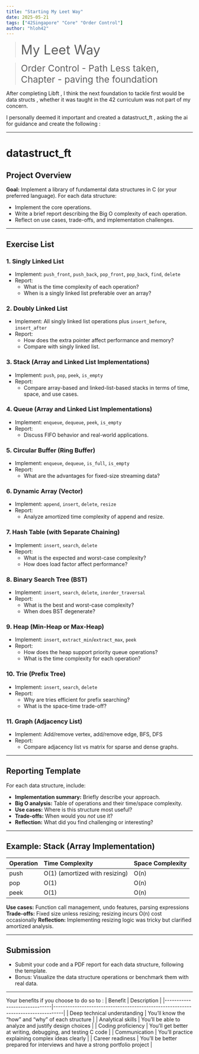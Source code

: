 ```yaml
---
title: "Starting My Leet Way"
date: 2025-05-21
tags: ["42Singapore" "Core" "Order Control"]
author: "hloh42"
---
```



> <span style="font-size:2.5em;">My Leet Way</span>

><span style="font-size:1.75em;">Order Control - Path Less taken, Chapter - paving the foundation</span>

After completing Libft , I think the next foundation to tackle first would be data structs , whether it was taught in the 42 curriculum was not part of my concern.

I personally deemed it important and created a datastruct_ft , asking the ai for guidance and create the following  : 

---

# datastruct_ft

## Project Overview

**Goal:**
Implement a library of fundamental data structures in C (or your preferred language). For each data structure:

- Implement the core operations.
- Write a brief report describing the Big O complexity of each operation.
- Reflect on use cases, trade-offs, and implementation challenges.

---

## Exercise List

### 1. **Singly Linked List**

- Implement: `push_front`, `push_back`, `pop_front`, `pop_back`, `find`, `delete`
- Report:
    - What is the time complexity of each operation?
    - When is a singly linked list preferable over an array?


### 2. **Doubly Linked List**

- Implement: All singly linked list operations plus `insert_before`, `insert_after`
- Report:
    - How does the extra pointer affect performance and memory?
    - Compare with singly linked list.


### 3. **Stack (Array and Linked List Implementations)**

- Implement: `push`, `pop`, `peek`, `is_empty`
- Report:
    - Compare array-based and linked-list-based stacks in terms of time, space, and use cases.


### 4. **Queue (Array and Linked List Implementations)**

- Implement: `enqueue`, `dequeue`, `peek`, `is_empty`
- Report:
    - Discuss FIFO behavior and real-world applications.


### 5. **Circular Buffer (Ring Buffer)**

- Implement: `enqueue`, `dequeue`, `is_full`, `is_empty`
- Report:
    - What are the advantages for fixed-size streaming data?


### 6. **Dynamic Array (Vector)**

- Implement: `append`, `insert`, `delete`, `resize`
- Report:
    - Analyze amortized time complexity of append and resize.


### 7. **Hash Table (with Separate Chaining)**

- Implement: `insert`, `search`, `delete`
- Report:
    - What is the expected and worst-case complexity?
    - How does load factor affect performance?


### 8. **Binary Search Tree (BST)**

- Implement: `insert`, `search`, `delete`, `inorder_traversal`
- Report:
    - What is the best and worst-case complexity?
    - When does BST degenerate?


### 9. **Heap (Min-Heap or Max-Heap)**

- Implement: `insert`, `extract_min`/`extract_max`, `peek`
- Report:
    - How does the heap support priority queue operations?
    - What is the time complexity for each operation?


### 10. **Trie (Prefix Tree)**

- Implement: `insert`, `search`, `delete`
- Report:
    - Why are tries efficient for prefix searching?
    - What is the space-time trade-off?


### 11. **Graph (Adjacency List)**

- Implement: Add/remove vertex, add/remove edge, BFS, DFS
- Report:
    - Compare adjacency list vs matrix for sparse and dense graphs.

---

## Reporting Template

For each data structure, include:

- **Implementation summary:** Briefly describe your approach.
- **Big O analysis:** Table of operations and their time/space complexity.
- **Use cases:** Where is this structure most useful?
- **Trade-offs:** When would you *not* use it?
- **Reflection:** What did you find challenging or interesting?

---

## Example: Stack (Array Implementation)

| Operation | Time Complexity | Space Complexity |
| :-- | :-- | :-- |
| push | O(1) (amortized with resizing) | O(n) |
| pop | O(1) | O(n) |
| peek | O(1) | O(n) |

**Use cases:** Function call management, undo features, parsing expressions
**Trade-offs:** Fixed size unless resizing; resizing incurs O(n) cost occasionally
**Reflection:** Implementing resizing logic was tricky but clarified amortized analysis.

---

## Submission

- Submit your code and a PDF report for each data structure, following the template.
- Bonus: Visualize the data structure operations or benchmark them with real data.

---


Your benefits if you choose to do so to :
| Benefit                      | Description                                                                      |
|------------------------------|----------------------------------------------------------------------------------|
| Deep technical understanding | You’ll know the “how” and “why” of each structure                                |
| Analytical skills            | You’ll be able to analyze and justify design choices                             |
| Coding proficiency           | You’ll get better at writing, debugging, and testing C code                      |
| Communication                | You’ll practice explaining complex ideas clearly                                 |
| Career readiness             | You’ll be better prepared for interviews and have a strong portfolio project     |


```c 

```



